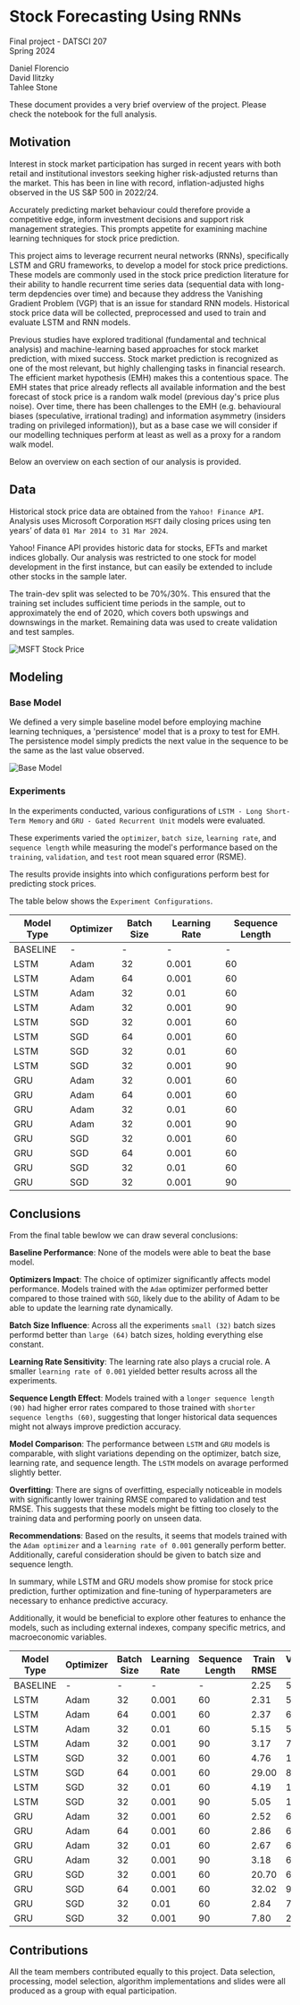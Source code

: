 # Stock Forecasting Using RNNs

Final project - DATSCI 207  
Spring 2024  

Daniel Florencio   
David Ilitzky  
Tahlee Stone  

These document provides a very brief overview of the project. Please check the notebook for the full analysis.

## Motivation

Interest in stock market participation has surged in recent years with both retail and institutional investors seeking higher risk-adjusted returns than the market. This has been in line with record, inflation-adjusted highs observed in the US S&P 500 in 2022/24. 

Accurately predicting market behaviour could therefore provide a competitive edge, inform investment decisions and support risk management strategies. This prompts appetite for examining machine learning techniques for stock price prediction.

This project aims to leverage recurrent neural networks (RNNs), specifically LSTM and GRU frameworks, to develop a model for stock price predictions. These models are commonly used in the stock price prediction literature for their ability to handle recurrent time series data (sequential data with long-term depdencies over time) and because they address the Vanishing Gradient Problem (VGP) that is an issue for standard RNN models. Historical stock price data will be collected, preprocessed and used to train and evaluate LSTM and RNN models.

Previous studies have explored traditional (fundamental and technical analysis) and machine-learning based approaches for stock market prediction, with mixed success. Stock market prediction is recognized as one of the most relevant, but highly challenging tasks in financial research. The efficient market hypothesis (EMH) makes this a contentious space. The EMH states that price already reflects all available information and the best forecast of stock price is a random walk model (previous day's price plus noise). Over time, there has been challenges to the EMH (e.g. behavioural biases (speculative, irrational trading) and information asymmetry (insiders trading on privileged information)), but as a base case we will consider if our modelling techniques perform at least as well as a proxy for a random walk model. 

Below an overview on each section of our analysis is provided.

## Data

Historical stock price data are obtained from the `Yahoo! Finance API`.  Analysis uses Microsoft Corporation `MSFT` daily closing prices using ten years’ of data `01 Mar 2014 to 31 Mar 2024`.  

Yahoo! Finance API provides historic data for stocks, EFTs and market indices globally.  Our analysis was restricted to one stock for model development in the first instance, but can easily be extended to include other stocks in the sample later. 

The train-dev split was selected to be 70%/30%. This ensured that the training set includes sufficient time periods in the sample, out to approximately the end of 2020, which covers both upswings and downswings in the market. 
Remaining data was used to create validation and test samples. 

![MSFT Stock Price](Image_1.JPG)  

## Modeling

### Base Model  

We defined a very simple baseline model before employing machine learning techniques, a 'persistence' model that is a proxy to test for EMH. 
The persistence model simply predicts the next value in the sequence to be the same as the last value observed.

![Base Model](Image_2.JPG)  

### Experiments

In the experiments conducted, various configurations of `LSTM - Long Short-Term Memory` and `GRU - Gated Recurrent Unit` models were evaluated. 

These experiments varied the `optimizer`, `batch size`, `learning rate`, and `sequence length` while measuring the model's performance based on the `training`, `validation`, and `test` root mean squared error (RSME).  

The results provide insights into which configurations perform best for predicting stock prices.  

The table below shows the `Experiment Configurations`.

<center>

| Model Type | Optimizer | Batch Size | Learning Rate | Sequence Length |
|------------|-----------|------------|---------------|-----------------|
| BASELINE   | -         | -          | -             | -               |
| LSTM       | Adam      | 32         | 0.001         | 60              |
| LSTM       | Adam      | 64         | 0.001         | 60              |
| LSTM       | Adam      | 32         | 0.01          | 60              |
| LSTM       | Adam      | 32         | 0.001         | 90              |
| LSTM       | SGD       | 32         | 0.001         | 60              |
| LSTM       | SGD       | 64         | 0.001         | 60              |
| LSTM       | SGD       | 32         | 0.01          | 60              |
| LSTM       | SGD       | 32         | 0.001         | 90              |
| GRU        | Adam      | 32         | 0.001         | 60              |
| GRU        | Adam      | 64         | 0.001         | 60              |
| GRU        | Adam      | 32         | 0.01          | 60              |
| GRU        | Adam      | 32         | 0.001         | 90              |
| GRU        | SGD       | 32         | 0.001         | 60              |
| GRU        | SGD       | 64         | 0.001         | 60              |
| GRU        | SGD       | 32         | 0.01          | 60              |
| GRU        | SGD       | 32         | 0.001         | 90              |

</center>


## Conclusions

From the final table bewlow we can draw several conclusions:  

**Baseline Performance**: None of the models were able to beat the base model.  

**Optimizers Impact**: The choice of optimizer significantly affects model performance. Models trained with the `Adam` optimizer performed better compared to those trained with `SGD`, likely due to the ability of Adam to be able to update the learning rate dynamically.

**Batch Size Influence**: Across all the experiments `small (32)`  batch sizes performd better than `large (64)` batch sizes, holding everything else constant.  

**Learning Rate Sensitivity**: The learning rate also plays a crucial role. A smaller `learning rate of 0.001` yielded better results across all the experiments.  

**Sequence Length Effect**: Models trained with a `longer sequence length (90)` had higher error rates compared to those trained with `shorter sequence lengths (60)`, suggesting that longer historical data sequences might not always improve prediction accuracy.  

**Model Comparison**: The performance between `LSTM` and `GRU` models is comparable, with slight variations depending on the optimizer, batch size, learning rate, and sequence length. The `LSTM` models on avarage performed slightly better.  

**Overfitting**: There are signs of overfitting, especially noticeable in models with significantly lower training RMSE compared to validation and test RMSE. This suggests that these models might be fitting too closely to the training data and performing poorly on unseen data.  

**Recommendations**: Based on the results, it seems that models trained with the `Adam optimizer` and a `learning rate of 0.001` generally perform better. Additionally, careful consideration should be given to batch size and sequence length.  

In summary, while LSTM and GRU models show promise for stock price prediction, further optimization and fine-tuning of hyperparameters are necessary to enhance predictive accuracy.  

Additionally, it would be beneficial to explore other features to enhance the models, such as including external indexes, company specific metrics, and macroeconomic variables.  

| Model Type | Optimizer | Batch Size | Learning Rate | Sequence Length | Train RMSE   | Validation RMSE | Test RMSE |
|------------|-----------|------------|---------------|-----------------|--------------|-----------------|-----------|
| BASELINE   | -         | -          | -             | -               | 2.25         | 5.28            | **4.79** |
| LSTM       | Adam      | 32         | 0.001         | 60              | 2.31         | 5.81            | **5.17**  |
| LSTM       | Adam      | 64         | 0.001         | 60              | 2.37         | 6.29            | 7.81      |
| LSTM       | Adam      | 32         | 0.01          | 60              | 5.15         | 5.72            | 9.65      |
| LSTM       | Adam      | 32         | 0.001         | 90              | 3.17         | 7.34            | 5.86      |
| LSTM       | SGD       | 32         | 0.001         | 60              | 4.76         | 13.93           | 23.57     |
| LSTM       | SGD       | 64         | 0.001         | 60              | 29.00        | 84.67           | 113.78    |
| LSTM       | SGD       | 32         | 0.01          | 60              | 4.19         | 11.51           | 14.62     |
| LSTM       | SGD       | 32         | 0.001         | 90              | 5.05         | 14.86           | 31.54     |
| GRU        | Adam      | 32         | 0.001         | 60              | 2.52         | 6.27            | 5.33      |
| GRU        | Adam      | 64         | 0.001         | 60              | 2.86         | 6.58            | 5.69      |
| GRU        | Adam      | 32         | 0.01          | 60              | 2.67         | 6.16            | 15.41     |
| GRU        | Adam      | 32         | 0.001         | 90              | 3.18         | 6.93            | 5.61      |
| GRU        | SGD       | 32         | 0.001         | 60              | 20.70        | 60.12           | 78.89     |
| GRU        | SGD       | 64         | 0.001         | 60              | 32.02        | 93.31           | 120.70    |
| GRU        | SGD       | 32         | 0.01          | 60              | 2.84         | 7.55            | 8.23      |
| GRU        | SGD       | 32         | 0.001         | 90              | 7.80         | 20.46           | 30.43     |

## Contributions

All the team members contributed equally to this project. Data selection, processing, model selection, algorithm implementations and slides were all produced as a group with equal participation.
